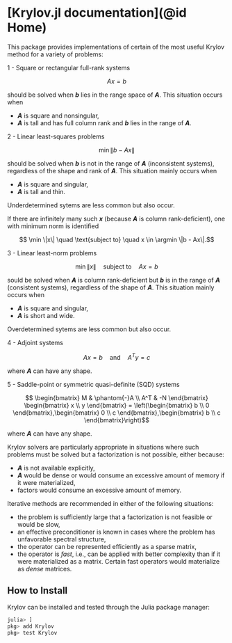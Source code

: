 # [Krylov.jl documentation](@id Home)

This package provides implementations of certain of the most useful Krylov method for a variety of problems:

1 - Square or rectangular full-rank systems

```math
  Ax = b
```

should be solved when **_b_** lies in the range space of **_A_**. This situation occurs when
  * **_A_** is square and nonsingular,
  * **_A_** is tall and has full column rank and **_b_** lies in the range of **_A_**.

2 - Linear least-squares problems

```math
  \min \|b - Ax\|
```

should be solved when **_b_** is not in the range of **_A_** (inconsistent systems), regardless of the shape and rank of **_A_**. This situation mainly occurs when
  * **_A_** is square and singular,
  * **_A_** is tall and thin.

Underdetermined sytems are less common but also occur.

If there are infinitely many such **_x_** (because **_A_** is column rank-deficient), one with minimum norm is identified

```math
  \min \|x\| \quad \text{subject to} \quad x \in \argmin \|b - Ax\|.
```

3 - Linear least-norm problems

```math
  \min \|x\| \quad \text{subject to} \quad Ax = b
```

sould be solved when **_A_** is column rank-deficient but **_b_** is in the range of **_A_** (consistent systems), regardless of the shape of **_A_**.
This situation mainly occurs when
  * **_A_** is square and singular,
  * **_A_** is short and wide.

Overdetermined sytems are less common but also occur.

4 - Adjoint systems

```math
  Ax = b \quad \text{and} \quad A^T y = c
```

where **_A_** can have any shape.

5 - Saddle-point or symmetric quasi-definite (SQD) systems

```math
  \begin{bmatrix} M & \phantom{-}A \\ A^T & -N \end{bmatrix} \begin{bmatrix} x \\ y \end{bmatrix} = \left(\begin{bmatrix} b \\ 0 \end{bmatrix},\begin{bmatrix} 0 \\ c \end{bmatrix},\begin{bmatrix} b \\ c \end{bmatrix}\right)
```

where **_A_** can have any shape.

Krylov solvers are particularly appropriate in situations where such problems must be solved but a factorization is not possible, either because:
* **_A_** is not available explicitly,
* **_A_** would be dense or would consume an excessive amount of memory if it were materialized,
* factors would consume an excessive amount of memory.

Iterative methods are recommended in either of the following situations:
* the problem is sufficiently large that a factorization is not feasible or would be slow,
* an effective preconditioner is known in cases where the problem has unfavorable spectral structure,
* the operator can be represented efficiently as a sparse matrix,
* the operator is *fast*, i.e., can be applied with better complexity than if it were materialized as a matrix. Certain fast operators would materialize as *dense* matrices.

## How to Install

Krylov can be installed and tested through the Julia package manager:

```julia
julia> ]
pkg> add Krylov
pkg> test Krylov
```
